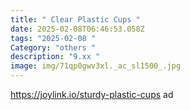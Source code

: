 ```yaml
---
title: " Clear Plastic Cups "
date: 2025-02-08T06:46:53.058Z
tags: "2025-02-08 "
Category: "others "
description: "9.xx "
image: img/71qp0gwv3xl._ac_sl1500_.jpg
---
```

https://joylink.io/sturdy-plastic-cups  ad